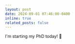 ```yaml
---
layout: post
date: 2024-09-01 07:46:00-0400
inline: true
related_posts: false
---
```


I'm starting my PhD today! :rocket:

